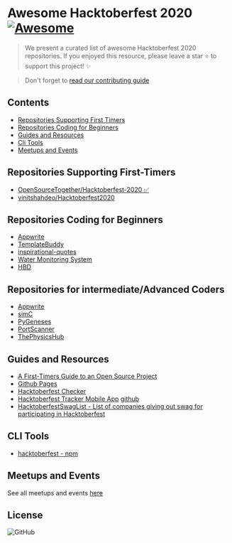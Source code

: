 # Awesome Hacktoberfest 2020 [![Awesome](https://cdn.rawgit.com/sindresorhus/awesome/d7305f38d29fed78fa85652e3a63e154dd8e8829/media/badge.svg)](https://github.com/sindresorhus/awesome)

> We present a curated list of awesome Hacktoberfest 2020 repositories. If you enjoyed this resource, please leave a star :star: to support this project! :sparkles:

> Don't forget to [read our contributing guide](https://github.com/Piyushhbhutoria/awesome-hacktoberfest-2020/blob/master/CONTRIBUTING.md)

## Contents

- [Repositories Supporting First Timers](#repositories-supporting-first-timers)
- [Repositories Coding for Beginners](#repositories-coding-for-beginners)
- [Guides and Resources](#guides-and-resources)
- [Cli Tools](#cli-tools)
- [Meetups and Events](#meetups-and-events)

## Repositories Supporting First-Timers
-  [OpenSourceTogether/Hacktoberfest-2020 ✅](https://github.com/OpenSourceTogether/Hacktoberfest-2020)
- [vinitshahdeo/Hacktoberfest2020](https://github.com/vinitshahdeo/Hacktoberfest2020)

## Repositories Coding for Beginners

- [Appwrite](https://github.com/appwrite/appwrite)
- [TemplateBuddy](https://github.com/Documentive/TemplateBuddy)
- [inspirational-quotes](https://github.com/vinitshahdeo/inspirational-quotes)
- [Water Monitoring System](https://github.com/vinitshahdeo/Water-Monitoring-System)
- [HBD](https://github.com/vinitshahdeo/HBD)

## Repositories for intermediate/Advanced Coders

- [Appwrite](https://github.com/appwrite/appwrite)
- [simC](https://github.com/cimplec/sim-c)
- [PyGeneses](https://github.com/Project-DC/pygeneses)
- [PortScanner](https://github.com/vinitshahdeo/PortScanner/)
- [ThePhysicsHub](https://github.com/ThePhysHub/ThePhysicsHub/)


## Guides and Resources

- [A First-Timers Guide to an Open Source Project](https://auth0.com/blog/a-first-timers-guide-to-an-open-source-project/)
- [Github Pages](https://pages.github.com/)
- [Hacktoberfest Checker](https://hacktoberfestchecker.jenko.me/)
- [Hacktoberfest Tracker Mobile App](https://play.google.com/store/apps/details?id=com.hacktoberfesttrackerapp) [github](https://github.com/KeyboardNinjas/hacktoberfest-mobileapp)
- [HacktoberfestSwagList - List of companies giving out swag for participating in Hacktoberfest](https://hacktoberfestswaglist.com/)

## CLI Tools

- [hacktoberfest - npm](https://github.com/ziyaddin/hacktoberfest)

## Meetups and Events

See all meetups and events [here](https://hacktoberfest.digitalocean.com/events)

## License

![GitHub](https://img.shields.io/github/license/Piyushhbhutoria/awesome-hacktoberfest-2020)
